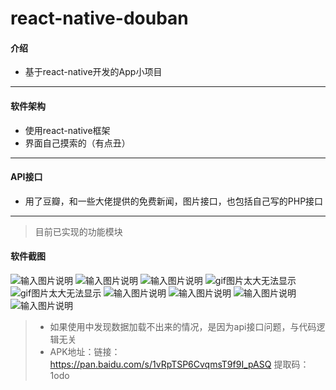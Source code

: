 # react-native-douban

#### 介绍
- 基于react-native开发的App小项目

***

#### 软件架构
- 使用react-native框架
- 界面自己摸索的（有点丑）

***

#### API接口
- 用了豆瓣，和一些大佬提供的免费新闻，图片接口，也包括自己写的PHP接口

***
> 目前已实现的功能模块
#### 软件截图
![输入图片说明](https://images.gitee.com/uploads/images/2019/0513/163151_1fcf7a64_4924053.gif "在这里输入图片标题")
![输入图片说明](https://images.gitee.com/uploads/images/2019/0513/163316_a51152ad_4924053.png "屏幕截图.png")
![输入图片说明](https://images.gitee.com/uploads/images/2019/0513/165009_77397b23_4924053.gif "4h48s-ahedd.gif")
![gif图片太大无法显示](https://s17.aconvert.com/convert/p3r68-cdx67/c2szy-4r4ea.gif "在这里输入图片标题")
![gif图片太大无法显示](https://s23.aconvert.com/convert/p3r68-cdx67/htujm-7vdjh.gif "在这里输入图片标题")
![输入图片说明](https://images.gitee.com/uploads/images/2019/0513/171340_e2fb0ae5_4924053.gif "在这里输入图片标题")
![输入图片说明](https://images.gitee.com/uploads/images/2019/0513/171612_4dd9e3ef_4924053.gif "在这里输入图片标题")
![输入图片说明](https://s17.aconvert.com/convert/p3r68-cdx67/ebdoi-l42wi.gif "在这里输入图片标题")
![输入图片说明](https://images.gitee.com/uploads/images/2019/0513/172823_923c12fd_4924053.gif "在这里输入图片标题")

> - 如果使用中发现数据加载不出来的情况，是因为api接口问题，与代码逻辑无关
> - APK地址：链接：https://pan.baidu.com/s/1vRpTSP6CvqmsT9f9I_pASQ 提取码：1odo 

